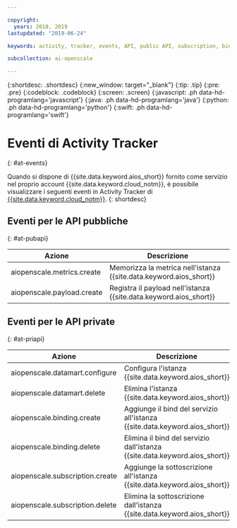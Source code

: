 ```yaml
---

copyright:
  years: 2018, 2019
lastupdated: "2019-06-24"

keywords: activity, tracker, events, API, public API, subscription, binding

subcollection: ai-openscale

---
```


{:shortdesc: .shortdesc}
{:new_window: target="_blank"}
{:tip: .tip}
{:pre: .pre}
{:codeblock: .codeblock}
{:screen: .screen}
{:javascript: .ph data-hd-programlang='javascript'}
{:java: .ph data-hd-programlang='java'}
{:python: .ph data-hd-programlang='python'}
{:swift: .ph data-hd-programlang='swift'}

# Eventi di Activity Tracker
{: #at-events}

Quando si dispone di {{site.data.keyword.aios_short}} fornito come servizio nel proprio account {{site.data.keyword.cloud_notm}}, è possibile visualizzare i seguenti eventi in Activity Tracker di [{{site.data.keyword.cloud_notm}}](/docs/services/cloud-activity-tracker?topic=cloud-activity-tracker-activity_tracker_ov).
{: shortdesc}

## Eventi per le API pubbliche
{: #at-pubapi}

| Azione | Descrizione |
| -- | -- |
| aiopenscale.metrics.create | Memorizza la metrica nell'istanza {{site.data.keyword.aios_short}} |
| aiopenscale.payload.create | Registra il payload nell'istanza {{site.data.keyword.aios_short}} |

## Eventi per le API private
{: #at-priapi}

| Azione | Descrizione |
| -- | -- |
| aiopenscale.datamart.configure | Configura l'istanza {{site.data.keyword.aios_short}} |
| aiopenscale.datamart.delete | Elimina l'istanza {{site.data.keyword.aios_short}} |
| aiopenscale.binding.create | Aggiunge il bind del servizio all'istanza {{site.data.keyword.aios_short}} |
| aiopenscale.binding.delete | Elimina il bind del servizio dall'istanza {{site.data.keyword.aios_short}} |
| aiopenscale.subscription.create | Aggiunge la sottoscrizione all'istanza {{site.data.keyword.aios_short}} |
| aiopenscale.subscription.delete | Elimina la sottoscrizione dall'istanza {{site.data.keyword.aios_short}} |
